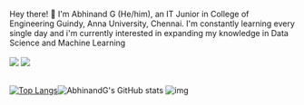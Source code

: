 Hey there! 👋 I'm Abhinand G (He/him), an IT Junior in College of Engineering Guindy, Anna University, Chennai.
I'm constantly learning every single day and i'm currently interested in expanding my knowledge in Data Science and Machine Learning
<br>
<br>
<a href="https://www.linkedin.com/in/abhinand-g-5b0923201/"><img src="https://img.shields.io/badge/LinkedIn-0077B5?style=for-the-badge&logo=linkedin&logoColor=white"/></a>
<a href="twitter.com/AbhinandGanesh"><img src="https://img.shields.io/badge/Twitter-1DA1F2?style=for-the-badge&logo=twitter&logoColor=white"/></a>
<br>
<br>

[![Top Langs](https://github-readme-stats.vercel.app/api/top-langs/?username=AbhinandG&layout=compact)](https://github.com/AbhinandG/github-readme-stats)![AbhinandG's GitHub stats](https://github-readme-stats.vercel.app/api?username=AbhinandG&hide=issues)
![img](https://activity-graph.herokuapp.com/graph?username=AbhinandG&theme=minimal)

